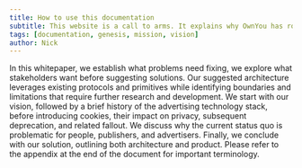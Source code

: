```yaml
---
title: How to use this documentation
subtitle: This website is a call to arms. It explains why OwnYou has roots in real user problems and how we expect to solve them. We suggest how technology can be pulled together into a decentralized platform. We explain how a token economy provides healthy incentives that contribute to a more equitable outcome. We suggest how governance might transition control from OwnYou Ltd towards an OwnYou DAO. OwnYou Ltd will kick start development but we hope to inspire participation, and contributions to the code. We will regularly link to our Github repository where issues can be discussed and where PR can result in contributions to the code base.
tags: [documentation, genesis, mission, vision]
author: Nick
---
```


In this whitepaper, we establish what problems need fixing, we explore what stakeholders want before suggesting solutions. Our suggested architecture leverages existing protocols and primitives while identifying boundaries and limitations that require further research and development. We start with our vision, followed by a brief history of the advertising technology stack, before introducing cookies, their impact on privacy, subsequent deprecation, and related fallout. We discuss why the current status quo is problematic for people, publishers, and advertisers. Finally, we conclude with our solution, outlining both architecture and product. Please refer to the appendix at the end of the document for important terminology.
